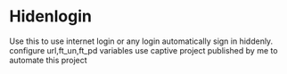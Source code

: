# Hidenlogin
Use this to use internet login or any login automatically sign in hiddenly.
configure url,ft_un,ft_pd variables 
use captive project published by me to automate this project
